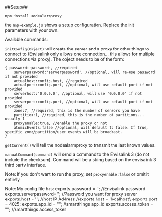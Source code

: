 ##Setup##

`npm install nodealarmproxy`

the `nap-example.js` shows a setup configuration.  Replace the init parameters with your own.

Available commands:

`initConfig(Object)` will create the server and a proxy for other things to connect to (Envisalink only allows one connection... this allows for multiple connections via proxy).  The object needs to be of the form:

    { password:'password', //required
        serverpassword:'serverpassword', //optional, will re-use password if not provided
        actualhost:config.host, //required
        actualport:config.port, //optional, will use default port if not provided
        serverhost:'0.0.0.0', //optional, will use '0.0.0.0' if not provided
        serverport:config.port, //optional, will use default port if not provided
        zone:7, //required, this is the number of sensors you have
        partition:1, //required, this is the number of partitions... usually 1
        proxyenable:true, //enable the proxy or not
        atomicEvents:false //optional, will default to false. If true, specific zone/partition/user events will be broadcast.
    }

`getCurrent()` will tell the nodealarmproxy to transmit the last known values.

`manualCommand(command)` will send a command to the Envisalink 3 (do not include the checksum).  Command will be a string based on the envisalink 3 third party interface.

Note:  If you don't want to run the proxy, set `proxyenable:false` or omit it entirely

Note:  My config file has:
    exports.password = '';  //Envisalink password
    exports.serverpassword=''; //Password you want for proxy server
    exports.host = '';  //host IP Address
    //exports.host = 'localhost';
    exports.port = 4025;
    exports.app_id = ""; //smartthings app_id
    exports.access_token = ""; //smartthings access_token